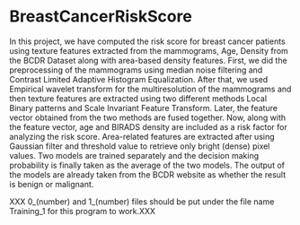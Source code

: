 # BreastCancerRiskScore
In this project, we have computed the risk score for breast cancer patients using texture features extracted from the mammograms, Age, Density from the BCDR Dataset along with area-based density features.
First, we did the preprocessing of the mammograms using median noise filtering and Contrast Limited Adaptive Histogram Equalization.
After that, we used Empirical wavelet transform for the multiresolution of the mammograms and then texture features are extracted using two different methods Local Binary patterns and Scale Invariant Feature Transform. Later, the feature vector obtained from the two methods are fused together.
Now, along with the feature vector, age and BIRADS density are included as a risk factor for analyzing the risk score.
Area-related features are extracted after using Gaussian filter and threshold value to retrieve only bright (dense) pixel values.
Two models are trained separately and the decision making probability is finally taken as the average of the two models.
The output of the models are already taken from the BCDR website as whether the result is benign or malignant.







XXX 0_(number) and 1_(number) files should be put under the file name Training_1 for this program to work.XXX
